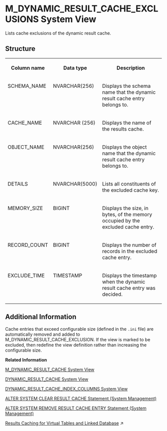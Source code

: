 <!-- loioe5a5b8401be54a49a55f7799e59d564f -->

# M\_DYNAMIC\_RESULT\_CACHE\_EXCLUSIONS System View

Lists cache exclusions of the dynamic result cache.



## Structure


<table>
<tr>
<th valign="top">

Column name



</th>
<th valign="top">

Data type



</th>
<th valign="top">

Description



</th>
</tr>
<tr>
<td valign="top">

SCHEMA\_NAME



</td>
<td valign="top">

NVARCHAR\(256\)



</td>
<td valign="top">

Displays the schema name that the dynamic result cache entry belongs to.



</td>
</tr>
<tr>
<td valign="top">

CACHE\_NAME



</td>
<td valign="top">

NVARCHAR \(256\)



</td>
<td valign="top">

Displays the name of the results cache.



</td>
</tr>
<tr>
<td valign="top">

OBJECT\_NAME



</td>
<td valign="top">

NVARCHAR\(256\)



</td>
<td valign="top">

Displays the object name that the dynamic result cache entry belongs to.



</td>
</tr>
<tr>
<td valign="top">

DETAILS



</td>
<td valign="top">

NVARCHAR\(5000\)



</td>
<td valign="top">

Lists all constituents of the excluded cache key.



</td>
</tr>
<tr>
<td valign="top">

MEMORY\_SIZE



</td>
<td valign="top">

BIGINT



</td>
<td valign="top">

Displays the size, in bytes, of the memory occupied by the excluded cache entry.



</td>
</tr>
<tr>
<td valign="top">

RECORD\_COUNT



</td>
<td valign="top">

BIGINT



</td>
<td valign="top">

Displays the number of records in the excluded cache entry.



</td>
</tr>
<tr>
<td valign="top">

EXCLUDE\_TIME



</td>
<td valign="top">

TIMESTAMP



</td>
<td valign="top">

Displays the timestamp when the dynamic result cache entry was decided.



</td>
</tr>
</table>



## Additional Information

Cache entries that exceed configurable size \(defined in the `.ini` file\) are automatically removed and added to M\_DYNAMIC\_RESULT\_CACHE\_EXCLUSION. If the view is marked to be excluded, then redefine the view definition rather than increasing the configurable size.

**Related Information**  


[M\_DYNAMIC\_RESULT\_CACHE System View](m-dynamic-result-cache-system-view-01f8a85.md "Lists statistics for the dynamic result cache.")

[DYNAMIC\_RESULT\_CACHE System View](../021-System-Views/dynamic-result-cache-system-view-47458ee.md "Provides information about metadata objects that are enabled for a dynamic result cache.")

[DYNAMIC\_RESULT\_CACHE\_INDEX\_COLUMNS System View](../021-System-Views/dynamic-result-cache-index-columns-system-view-4790ff8.md "Provides information about the indexes of dynamic result caches.")

[ALTER SYSTEM CLEAR RESULT CACHE Statement \(System Management\)](../../010-SQL-Reference/012-SQL-Statements/alter-system-clear-result-cache-statement-system-management-97dca93.md "Removes all result cache entries from the system.")

[ALTER SYSTEM REMOVE RESULT CACHE ENTRY Statement \(System Management\)](../../010-SQL-Reference/012-SQL-Statements/alter-system-remove-result-cache-entry-statement-system-management-2124566.md "Removes the result cache entry for the specified cache ID.")

[Results Caching for Virtual Tables and Linked Database](https://help.sap.com/viewer/b6c0184b46cc424b9bcce8e6aae02f97/2023_2_QRC/en-US/7dc806a729c64cd589f0d58d3b77aae1.html "Only view results caching is supported for virtual tables and linked database.") :arrow_upper_right:

